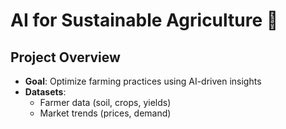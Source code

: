 # AI for Sustainable Agriculture 🌱

## Project Overview
- **Goal**: Optimize farming practices using AI-driven insights
- **Datasets**: 
  - Farmer data (soil, crops, yields)
  - Market trends (prices, demand)

